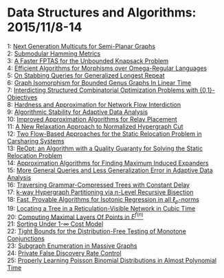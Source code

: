 # Data Structures and Algorithms: 2015/11/8-14  
1: [Next Generation Multicuts for Semi-Planar Graphs](https://doi.org/10.48550/arXiv.1511.01994)  
2: [Submodular Hamming Metrics](https://doi.org/10.48550/arXiv.1511.02163)  
3: [A Faster FPTAS for the Unbounded Knapsack Problem](https://doi.org/10.48550/arXiv.1504.04650)  
4: [Efficient Algorithms for Morphisms over Omega-Regular Languages](https://doi.org/10.48550/arXiv.1509.06215)  
5: [On Stabbing Queries for Generalized Longest Repeat](https://doi.org/10.48550/arXiv.1511.02393)  
6: [Graph Isomorphism for Bounded Genus Graphs In Linear Time](https://doi.org/10.48550/arXiv.1511.02460)  
7: [Interdicting Structured Combinatorial Optimization Problems with  {0,1}-Objectives](https://doi.org/10.48550/arXiv.1511.02484)  
8: [Hardness and Approximation for Network Flow Interdiction](https://doi.org/10.48550/arXiv.1511.02486)  
9: [Algorithmic Stability for Adaptive Data Analysis](https://doi.org/10.48550/arXiv.1511.02513)  
10: [Improved Approximation Algorithms for Relay Placement](https://doi.org/10.48550/arXiv.1511.02525)  
11: [A New Relaxation Approach to Normalized Hypergraph Cut](https://doi.org/10.48550/arXiv.1511.02595)  
12: [Two Flow-Based Approaches for the Static Relocation Problem in  Carsharing Systems](https://doi.org/10.48550/arXiv.1511.02650)  
13: [ReOpt: an Algorithm with a Quality Guaranty for Solving the Static  Relocation Problem](https://doi.org/10.48550/arXiv.1511.02751)  
14: [Approximation Algorithms for Finding Maximum Induced Expanders](https://doi.org/10.48550/arXiv.1511.02786)  
15: [More General Queries and Less Generalization Error in Adaptive Data  Analysis](https://doi.org/10.48550/arXiv.1503.04843)  
16: [Traversing Grammar-Compressed Trees with Constant Delay](https://doi.org/10.48550/arXiv.1511.02141)  
17: [k-way Hypergraph Partitioning via n-Level Recursive Bisection](https://doi.org/10.48550/arXiv.1511.03137)  
18: [Fast, Provable Algorithms for Isotonic Regression in all  $\ell_{p}$-norms](https://doi.org/10.48550/arXiv.1507.00710)  
19: [Locating a Tree in a Reticulation-Visible Network in Cubic Time](https://doi.org/10.48550/arXiv.1507.02119)  
20: [Computing Maximal Layers Of Points in $E^{f(n)}$](https://doi.org/10.48550/arXiv.1508.02477)  
21: [Sorting Under 1-$\infty$ Cost Model](https://doi.org/10.48550/arXiv.1508.03698)  
22: [Tight Bounds for the Distribution-Free Testing of Monotone Conjunctions](https://doi.org/10.48550/arXiv.1511.03333)  
23: [Subgraph Enumeration in Massive Graphs](https://doi.org/10.48550/arXiv.1402.3444)  
24: [Private False Discovery Rate Control](https://doi.org/10.48550/arXiv.1511.03803)  
25: [Properly Learning Poisson Binomial Distributions in Almost Polynomial  Time](https://doi.org/10.48550/arXiv.1511.04066)  